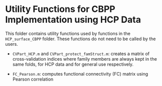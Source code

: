 # Utility Functions for CBPP Implementation using HCP Data

This folder contains utility functions used by functions in the `HCP_surface_CBPP` folder. These functions do not need to be called by the users.

- `CVPart_HCP.m` and `CVPart_protect_famStruct.m`: creates a matrix of cross-validation indices where family members are always kept in the same folds, for HCP data and for general use respectively.

- `FC_Pearson.m`: computes functional connectivity (FC) matrix using Pearson correlation